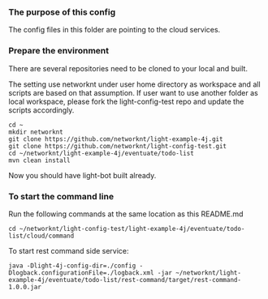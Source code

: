 ### The purpose of this config

The config files in this folder are pointing to the cloud services.

### Prepare the environment

There are several repositories need to be cloned to your local and built.

The setting use networknt under user home directory as workspace and all scripts
are based on that assumption. If user want to use another folder as local workspace,
please fork the light-config-test repo and update the scripts accordingly.

```
cd ~
mkdir networknt
git clone https://github.com/networknt/light-example-4j.git
git clone https://github.com/networknt/light-config-test.git
cd ~/networknt/light-example-4j/eventuate/todo-list
mvn clean install
```

Now you should have light-bot built already.

### To start the command line

Run the following commands at the same location as this README.md

```
cd ~/networknt/light-config-test/light-example-4j/eventuate/todo-list/cloud/command
```

To start rest command side service:

```
java -Dlight-4j-config-dir=./config -Dlogback.configurationFile=./logback.xml -jar ~/networknt/light-example-4j/eventuate/todo-list/rest-command/target/rest-command-1.0.0.jar
```
